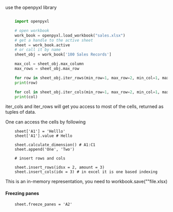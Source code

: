 use the openpyxl library

```python

    import openpyxl

    # open workbook
    work_book = openpyxl.load_workbook("sales.xlsx")
    # get a handle to the active sheet
    sheet = work_book.active
    # or call it by name
    sheet_obj = work_book['100 Sales Records']

    max_col = sheet_obj.max_column
    max_rows = sheet_obj.max_row

    for row in sheet_obj.iter_rows(min_row=1, max_row=2, min_col=1, max_col=3, values_only=True):
    print(row)

    for col in sheet_obj.iter_cols(min_row=1, max_row=2, min_col=1, max_col=3, values_only=True):
    print(col)


```
iter_cols and iter_rows will get you access to most of the cells, returned as tuples of data.

One can access the cells by following 

```
    sheet['A1'] = 'Helllo'
    sheet['A1'].value # Hello

    sheet.calculate_dimension() # A1:C1
    sheet.append('One', 'Two')

    # insert rows and cols

    sheet.insert_rows(idsx = 2, amount = 3)
    sheet.insert_cols(idx = 3) # in excel it is one based indexing
```

This is an in-memory representation, you need to workbook.save(""file.xlsx)

#### Freezing panes

```
    sheet.freeze_panes = 'A2'
```



